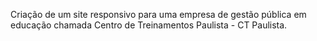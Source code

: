 Criação de um site responsivo para uma empresa de gestão pública em educação chamada Centro de Treinamentos Paulista - CT Paulista.